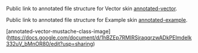 Public link to annotated file structure for Vector skin [annotated-vector](https://docs.google.com/document/d/1xT4xPuco4fmht3NDGfmOmrLeTnQW17-uAwJxDWoptQk/edit?usp=sharing). 

Public link to annotated file structure for Example skin [annotated-example](https://docs.google.com/document/d/1nE6BBt2zA38ZABJuny2o5X4RsK3IcmGAGiYpRusF_jM/edit?usp=sharing). 

[annotated-vector-mustache-class-image] (https://docs.google.com/document/d/1hBZEp7RMIRSjraqqrzwADkPElmdeIk332uV_bMnOR80/edit?usp=sharing)